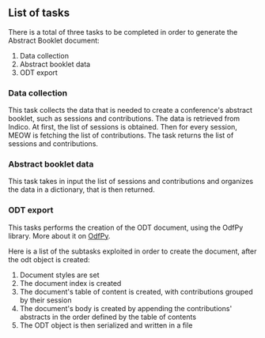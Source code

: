 ## List of tasks

There is a total of three tasks to be completed in order to generate the Abstract Booklet document:

1. Data collection
2. Abstract booklet data
3. ODT export

### Data collection

This task collects the data that is needed to create a conference's abstract booklet, such as sessions and contributions. The data is retrieved from Indico. At first, the list of sessions is obtained. Then for every session, MEOW is fetching the list of contributions. 
The task returns the list of sessions and contributions.

### Abstract booklet data

This task takes in input the list of sessions and contributions and organizes the data in a dictionary, that is then returned.

### ODT export

This tasks performs the creation of the ODT document, using the OdfPy library. More about it on [OdfPy](https://github.com/eea/odfpy).

Here is a list of the subtasks exploited in order to create the document, after the odt object is created:

1. Document styles are set
2. The document index is created
3. The document's table of content is created, with contributions grouped by their session
4. The document's body is created by appending the contributions' abstracts in the order defined by the table of contents
5. The ODT object is then serialized and written in a file